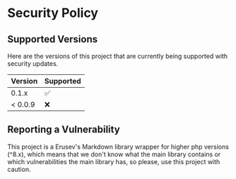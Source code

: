 # Security Policy


## Supported Versions

Here are the versions of this project that are
currently being supported with security updates.

| Version | Supported          |
| ------- | ------------------ |
| 0.1.x   | :white_check_mark: |
| < 0.0.9   | :x:                |

## Reporting a Vulnerability

This project is a Erusev's Markdown library wrapper for higher php versions (^8.x), which means that we don't know what the main library contains or which vulnerabilities the main library has, so please, use this project with caution. 
